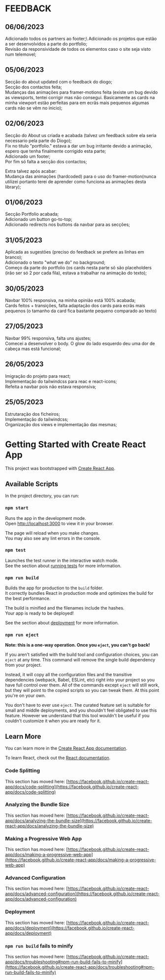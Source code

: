 # FEEDBACK
## 06/06/2023
Adicionado todos os partners ao footer;\ 
Adicionado os projetos que estão a ser desenvolvidos a parte do portfolio;\
Revisão da responsividade de todos os elementos caso o site seja visto num telemovel; 

## 05/06/2023

Secção do about updated com o feedback do diogo; \
Secção dos contactos feita; \
Mudanças das animações para framer-motions feita (existe um bug devido as viewsports, tentei corrigir mas não consegui. Basicamente as cards na minha viewport estão perfeitas para em ecrãs mais pequenos algumas cards não se vêm no inicio);

## 02/06/2023
Secção do About us criada e acabada (talvez um feedback sobre ela seria necessario pela parte do Diogo);\
Fix no titulo "portfolio." estava a dar um bug irritante devido a animação, espero que tenha finalmente corrigido esta parte;\
Adicionado um footer;\
Por fim só falta a secção dos contactos;

Extra talvez após acabar:\
Mudança das animações (hardcoded) para o uso do framer-motion(nunca utilizei portanto terei de aprender como funciona as animações desta library);

## 01/06/2023

Secção Portfolio acabada;\
Adicionado um button go-to-top;\
Adicionado redirects nos buttons da navbar para as secções;

## 31/05/2023
Aplicada as sugestões (preciso do feedback se prefere as linhas em branco);\
Adicionado o texto "what we do" no background;\
Começo da parte do portfolio (os cards nesta parte só são placeholders (irão ser só 2 por cada fila), estava a trabalhar na animação do texto);


## 30/05/2023

Navbar 100% responsiva, na minha opinião está 100% acabada;\
Cards feitos + transições, falta adaptação dos cards para ecrãs mais pequenos (o tamanho da card fica bastante pequeno comparado ao texto)

## 27/05/2023
Navbar 99% responsiva, falta uns ajustes;\
Comecei a desenvolver o body. O glow do lado esquerdo deu uma dor de cabeça mas está funcional; 

## 26/05/2023

Imigração do projeto para react;\
Implementação do tailwindcss para reac e react-icons;\
Refeita a navbar pois não estava responsiva;

## 25/05/2023

Estrutaração dos ficheiros;\
Implementação do tailwindcss;\
Organização dos views e implementação das mesmas;




# Getting Started with Create React App

This project was bootstrapped with [Create React App](https://github.com/facebook/create-react-app).

## Available Scripts

In the project directory, you can run:

### `npm start`

Runs the app in the development mode.\
Open [http://localhost:3000](http://localhost:3000) to view it in your browser.

The page will reload when you make changes.\
You may also see any lint errors in the console.

### `npm test`

Launches the test runner in the interactive watch mode.\
See the section about [running tests](https://facebook.github.io/create-react-app/docs/running-tests) for more information.

### `npm run build`

Builds the app for production to the `build` folder.\
It correctly bundles React in production mode and optimizes the build for the best performance.

The build is minified and the filenames include the hashes.\
Your app is ready to be deployed!

See the section about [deployment](https://facebook.github.io/create-react-app/docs/deployment) for more information.

### `npm run eject`

**Note: this is a one-way operation. Once you `eject`, you can't go back!**

If you aren't satisfied with the build tool and configuration choices, you can `eject` at any time. This command will remove the single build dependency from your project.

Instead, it will copy all the configuration files and the transitive dependencies (webpack, Babel, ESLint, etc) right into your project so you have full control over them. All of the commands except `eject` will still work, but they will point to the copied scripts so you can tweak them. At this point you're on your own.

You don't have to ever use `eject`. The curated feature set is suitable for small and middle deployments, and you shouldn't feel obligated to use this feature. However we understand that this tool wouldn't be useful if you couldn't customize it when you are ready for it.

## Learn More

You can learn more in the [Create React App documentation](https://facebook.github.io/create-react-app/docs/getting-started).

To learn React, check out the [React documentation](https://reactjs.org/).

### Code Splitting

This section has moved here: [https://facebook.github.io/create-react-app/docs/code-splitting](https://facebook.github.io/create-react-app/docs/code-splitting)

### Analyzing the Bundle Size

This section has moved here: [https://facebook.github.io/create-react-app/docs/analyzing-the-bundle-size](https://facebook.github.io/create-react-app/docs/analyzing-the-bundle-size)

### Making a Progressive Web App

This section has moved here: [https://facebook.github.io/create-react-app/docs/making-a-progressive-web-app](https://facebook.github.io/create-react-app/docs/making-a-progressive-web-app)

### Advanced Configuration

This section has moved here: [https://facebook.github.io/create-react-app/docs/advanced-configuration](https://facebook.github.io/create-react-app/docs/advanced-configuration)

### Deployment

This section has moved here: [https://facebook.github.io/create-react-app/docs/deployment](https://facebook.github.io/create-react-app/docs/deployment)

### `npm run build` fails to minify

This section has moved here: [https://facebook.github.io/create-react-app/docs/troubleshooting#npm-run-build-fails-to-minify](https://facebook.github.io/create-react-app/docs/troubleshooting#npm-run-build-fails-to-minify)
